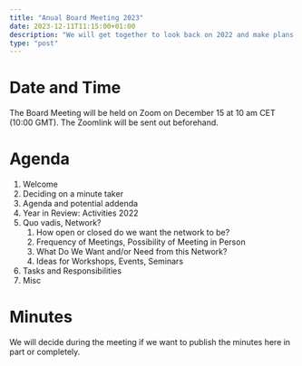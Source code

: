 ```yaml
---
title: "Anual Board Meeting 2023"
date: 2023-12-11T11:15:00+01:00
description: "We will get together to look back on 2022 and make plans for 2023."
type: "post"
---
```


# Date and Time

The Board Meeting will be held on Zoom on December 15 at 10 am CET (10:00 GMT).
The Zoomlink will be sent out beforehand.

# Agenda

1.	Welcome
2.	Deciding on a minute taker
3.	Agenda and potential addenda
4.	Year in Review: Activities 2022
5.	Quo vadis, Network?
    1. How open or closed do we want the network to be?
    2.	Frequency of Meetings, Possibility of Meeting in Person
    3.	What Do We Want and/or Need from this Network?
    4.	Ideas for Workshops, Events, Seminars
6.	Tasks and Responsibilities
7.	Misc



# Minutes

We will decide during the meeting if we want to publish the minutes here in part or completely.